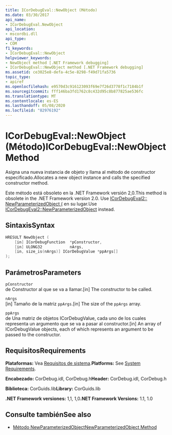 ```yaml
---
title: ICorDebugEval::NewObject (Método)
ms.date: 03/30/2017
api_name:
- ICorDebugEval.NewObject
api_location:
- mscordbi.dll
api_type:
- COM
f1_keywords:
- ICorDebugEval::NewObject
helpviewer_keywords:
- NewObject method [.NET Framework debugging]
- ICorDebugEval::NewObject method [.NET Framework debugging]
ms.assetid: ce3025e8-defa-4c5e-8298-f49d71fa5736
topic_type:
- apiref
ms.openlocfilehash: e9570d3c916123093f69e7f26d3778f1c7184b1f
ms.sourcegitcommit: fff146ba3fd1762c8c432d95c8b877825ae536fc
ms.translationtype: MT
ms.contentlocale: es-ES
ms.lasthandoff: 05/08/2020
ms.locfileid: "82976192"
---
```

# <a name="icordebugevalnewobject-method"></a><span data-ttu-id="df474-102">ICorDebugEval::NewObject (Método)</span><span class="sxs-lookup"><span data-stu-id="df474-102">ICorDebugEval::NewObject Method</span></span>
<span data-ttu-id="df474-103">Asigna una nueva instancia de objeto y llama al método de constructor especificado.</span><span class="sxs-lookup"><span data-stu-id="df474-103">Allocates a new object instance and calls the specified constructor method.</span></span>  
  
 <span data-ttu-id="df474-104">Este método está obsoleto en la .NET Framework versión 2,0.</span><span class="sxs-lookup"><span data-stu-id="df474-104">This method is obsolete in the .NET Framework version 2.0.</span></span> <span data-ttu-id="df474-105">Use [ICorDebugEval2:: NewParameterizedObject (](icordebugeval2-newparameterizedobject-method.md) en su lugar.</span><span class="sxs-lookup"><span data-stu-id="df474-105">Use [ICorDebugEval2::NewParameterizedObject](icordebugeval2-newparameterizedobject-method.md) instead.</span></span>  
  
## <a name="syntax"></a><span data-ttu-id="df474-106">Sintaxis</span><span class="sxs-lookup"><span data-stu-id="df474-106">Syntax</span></span>  
  
```cpp  
HRESULT NewObject (  
    [in] ICorDebugFunction  *pConstructor,  
    [in] ULONG32            nArgs,  
    [in, size_is(nArgs)] ICorDebugValue *ppArgs[]  
);  
```  
  
## <a name="parameters"></a><span data-ttu-id="df474-107">Parámetros</span><span class="sxs-lookup"><span data-stu-id="df474-107">Parameters</span></span>  
 `pConstructor`  
 <span data-ttu-id="df474-108">de Constructor al que se va a llamar.</span><span class="sxs-lookup"><span data-stu-id="df474-108">[in] The constructor to be called.</span></span>  
  
 `nArgs`  
 <span data-ttu-id="df474-109">[in] Tamaño de la matriz `ppArgs`.</span><span class="sxs-lookup"><span data-stu-id="df474-109">[in] The size of the `ppArgs` array.</span></span>  
  
 `ppArgs`  
 <span data-ttu-id="df474-110">de Una matriz de objetos ICorDebugValue, cada uno de los cuales representa un argumento que se va a pasar al constructor.</span><span class="sxs-lookup"><span data-stu-id="df474-110">[in] An array of ICorDebugValue objects, each of which represents an argument to be passed to the constructor.</span></span>  
  
## <a name="requirements"></a><span data-ttu-id="df474-111">Requisitos</span><span class="sxs-lookup"><span data-stu-id="df474-111">Requirements</span></span>  
 <span data-ttu-id="df474-112">**Plataformas:** Vea [Requisitos de sistema](../../get-started/system-requirements.md).</span><span class="sxs-lookup"><span data-stu-id="df474-112">**Platforms:** See [System Requirements](../../get-started/system-requirements.md).</span></span>  
  
 <span data-ttu-id="df474-113">**Encabezado:** CorDebug.idl, CorDebug.h</span><span class="sxs-lookup"><span data-stu-id="df474-113">**Header:** CorDebug.idl, CorDebug.h</span></span>  
  
 <span data-ttu-id="df474-114">**Biblioteca:** CorGuids.lib</span><span class="sxs-lookup"><span data-stu-id="df474-114">**Library:** CorGuids.lib</span></span>  
  
 <span data-ttu-id="df474-115">**.NET Framework versiones:** 1,1, 1,0</span><span class="sxs-lookup"><span data-stu-id="df474-115">**.NET Framework Versions:** 1.1, 1.0</span></span>  
  
## <a name="see-also"></a><span data-ttu-id="df474-116">Consulte también</span><span class="sxs-lookup"><span data-stu-id="df474-116">See also</span></span>

- [<span data-ttu-id="df474-117">Método NewParameterizedObject</span><span class="sxs-lookup"><span data-stu-id="df474-117">NewParameterizedObject Method</span></span>](icordebugeval2-newparameterizedobject-method.md)
